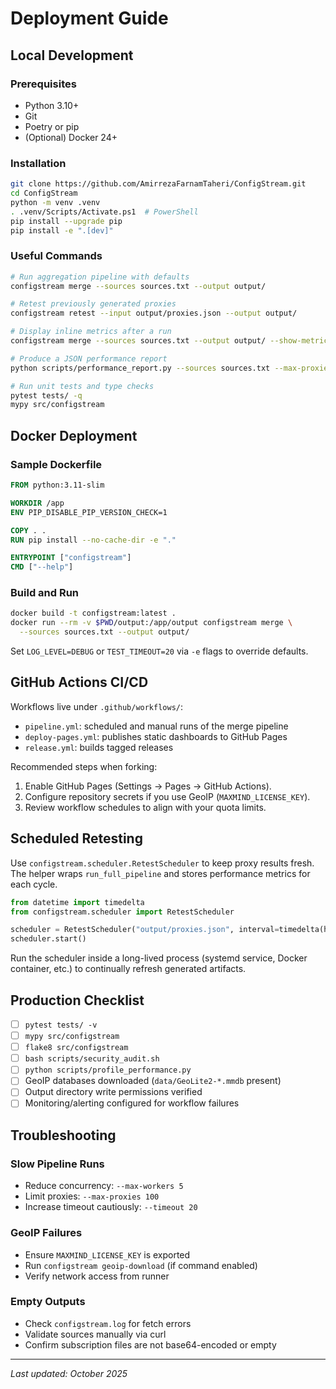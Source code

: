 # Deployment Guide

## Local Development

### Prerequisites
- Python 3.10+
- Git
- Poetry or pip
- (Optional) Docker 24+

### Installation

```bash
git clone https://github.com/AmirrezaFarnamTaheri/ConfigStream.git
cd ConfigStream
python -m venv .venv
. .venv/Scripts/Activate.ps1  # PowerShell
pip install --upgrade pip
pip install -e ".[dev]"
```

### Useful Commands

```bash
# Run aggregation pipeline with defaults
configstream merge --sources sources.txt --output output/

# Retest previously generated proxies
configstream retest --input output/proxies.json --output output/

# Display inline metrics after a run
configstream merge --sources sources.txt --output output/ --show-metrics

# Produce a JSON performance report
python scripts/performance_report.py --sources sources.txt --max-proxies 50

# Run unit tests and type checks
pytest tests/ -q
mypy src/configstream
```

## Docker Deployment

### Sample Dockerfile

```dockerfile
FROM python:3.11-slim

WORKDIR /app
ENV PIP_DISABLE_PIP_VERSION_CHECK=1

COPY . .
RUN pip install --no-cache-dir -e "."

ENTRYPOINT ["configstream"]
CMD ["--help"]
```

### Build and Run

```bash
docker build -t configstream:latest .
docker run --rm -v $PWD/output:/app/output configstream merge \
  --sources sources.txt --output output/
```

Set `LOG_LEVEL=DEBUG` or `TEST_TIMEOUT=20` via `-e` flags to override defaults.

## GitHub Actions CI/CD

Workflows live under `.github/workflows/`:

- `pipeline.yml`: scheduled and manual runs of the merge pipeline
- `deploy-pages.yml`: publishes static dashboards to GitHub Pages
- `release.yml`: builds tagged releases

Recommended steps when forking:

1. Enable GitHub Pages (Settings → Pages → GitHub Actions).
2. Configure repository secrets if you use GeoIP (`MAXMIND_LICENSE_KEY`).
3. Review workflow schedules to align with your quota limits.

## Scheduled Retesting

Use `configstream.scheduler.RetestScheduler` to keep proxy results fresh.
The helper wraps `run_full_pipeline` and stores performance metrics for
each cycle.

```python
from datetime import timedelta
from configstream.scheduler import RetestScheduler

scheduler = RetestScheduler("output/proxies.json", interval=timedelta(hours=6))
scheduler.start()
```

Run the scheduler inside a long-lived process (systemd service, Docker
container, etc.) to continually refresh generated artifacts.

## Production Checklist

- [ ] `pytest tests/ -v`
- [ ] `mypy src/configstream`
- [ ] `flake8 src/configstream`
- [ ] `bash scripts/security_audit.sh`
- [ ] `python scripts/profile_performance.py`
- [ ] GeoIP databases downloaded (`data/GeoLite2-*.mmdb` present)
- [ ] Output directory write permissions verified
- [ ] Monitoring/alerting configured for workflow failures

## Troubleshooting

### Slow Pipeline Runs
- Reduce concurrency: `--max-workers 5`
- Limit proxies: `--max-proxies 100`
- Increase timeout cautiously: `--timeout 20`

### GeoIP Failures
- Ensure `MAXMIND_LICENSE_KEY` is exported
- Run `configstream geoip-download` (if command enabled)
- Verify network access from runner

### Empty Outputs
- Check `configstream.log` for fetch errors
- Validate sources manually via curl
- Confirm subscription files are not base64-encoded or empty

---

_Last updated: October 2025_
